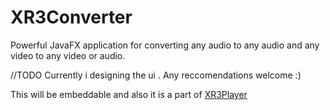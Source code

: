 # XR3Converter
Powerful JavaFX application for converting any audio to any audio and any video to any video or audio.



//TODO
Currently i designing the ui . Any reccomendations welcome :)


This will be embeddable and also it is a part of [XR3Player](https://github.com/goxr3plus/XR3Player)
